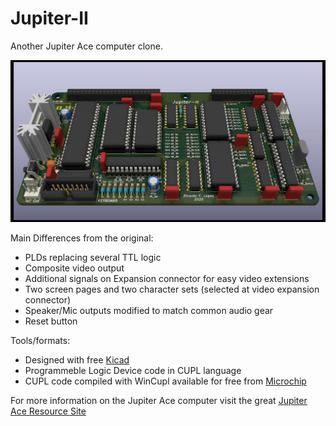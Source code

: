 # Jupiter-II
Another Jupiter Ace computer clone.

![Jupiter-II KiCAD 3D view](Jupiter-II.jpg)

Main Differences from the original:
* PLDs replacing several TTL logic
* Composite video output
* Additional signals on Expansion connector for easy video extensions
* Two screen pages and two character sets (selected at video expansion connector)
* Speaker/Mic outputs modified to match common audio gear
* Reset button

Tools/formats:
* Designed with free [Kicad](https://www.kicad-pcb.org/)
* Programmeble Logic Device code in CUPL language
* CUPL code compiled with WinCupl available for free from [Microchip](https://www.microchip.com/)

For more information on the Jupiter Ace computer visit the great [Jupiter Ace Resource Site](http://jupiter-ace.co.uk/)
